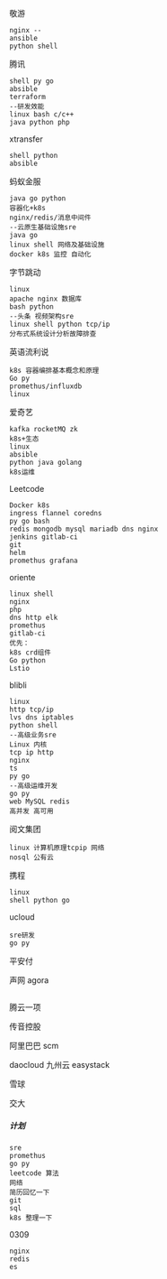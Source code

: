 敬游

```
nginx --
ansible
python shell
```

腾讯

```
shell py go
absible
terraform
--研发效能
linux bash c/c++
java python php

```

xtransfer

```
shell python
absible
```

蚂蚁金服

```
java go python
容器化+k8s
nginx/redis/消息中间件
--云原生基础设施sre
java go
linux shell 网络及基础设施
docker k8s 监控 自动化
```

字节跳动

```
linux
apache nginx 数据库
bash python
--头条 视频架构sre
linux shell python tcp/ip
分布式系统设计分析故障排查
```

英语流利说

```
k8s 容器编排基本概念和原理
Go py
promethus/influxdb
linux
```

爱奇艺

```
kafka rocketMQ zk
k8s+生态
linux
absible
python java golang
k8s运维
```

Leetcode

```
Docker k8s
ingress flannel coredns
py go bash 
redis mongodb mysql mariadb dns nginx
jenkins gitlab-ci
git
helm
promethus grafana
```

oriente

```
linux shell
nginx
php
dns http elk
promethus
gitlab-ci
优先：
k8s crd组件
Go python
Lstio
```

blibli

```
linux
http tcp/ip
lvs dns iptables
python shell
--高级业务sre
Linux 内核 
tcp ip http
nginx
ts
py go
--高级运维开发
go py
web MySQL redis 
高并发 高可用
```

阅文集团

```
linux 计算机原理tcpip 网络
nosql 公有云
```

携程

```
linux
shell python go
```

ucloud

```
sre研发
go py
```

平安付 

声网 agora

```

```

腾云一项

传音控股

阿里巴巴 scm

daocloud 九州云 easystack

雪球

交大

##### 计划

```
sre
promethus
go py
leetcode 算法
网络
简历回忆一下
git
sql
k8s 整理一下
```

0309

```
nginx
redis
es
```

